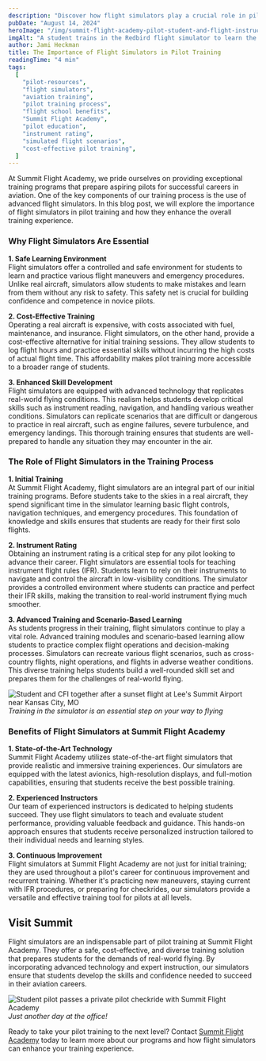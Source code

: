 ```yaml
---
description: "Discover how flight simulators play a crucial role in pilot training at Summit Flight Academy. Learn about the benefits of using simulators and their impact on the training process as students prepare for zer to hero training and a pilot career track."
pubDate: "August 14, 2024"
heroImage: "/img/summit-flight-academy-pilot-student-and-flight-instructor-inside-a-flight-simulator-instrument-rating.webp"
imgAlt: "A student trains in the Redbird flight simulator to learn the basics of flight training before a flight."
author: Jami Heckman
title: The Importance of Flight Simulators in Pilot Training
readingTime: "4 min"
tags:
  [
    "pilot-resources",
    "flight simulators",
    "aviation training",
    "pilot training process",
    "flight school benefits",
    "Summit Flight Academy",
    "pilot education",
    "instrument rating",
    "simulated flight scenarios",
    "cost-effective pilot training",
  ]
---
```


At Summit Flight Academy, we pride ourselves on providing exceptional training programs that prepare aspiring pilots for successful careers in aviation. One of the key components of our training process is the use of advanced flight simulators. In this blog post, we will explore the importance of flight simulators in pilot training and how they enhance the overall training experience.

### Why Flight Simulators Are Essential

**1. Safe Learning Environment**  
Flight simulators offer a controlled and safe environment for students to learn and practice various flight maneuvers and emergency procedures. Unlike real aircraft, simulators allow students to make mistakes and learn from them without any risk to safety. This safety net is crucial for building confidence and competence in novice pilots.

**2. Cost-Effective Training**  
Operating a real aircraft is expensive, with costs associated with fuel, maintenance, and insurance. Flight simulators, on the other hand, provide a cost-effective alternative for initial training sessions. They allow students to log flight hours and practice essential skills without incurring the high costs of actual flight time. This affordability makes pilot training more accessible to a broader range of students.

**3. Enhanced Skill Development**  
Flight simulators are equipped with advanced technology that replicates real-world flying conditions. This realism helps students develop critical skills such as instrument reading, navigation, and handling various weather conditions. Simulators can replicate scenarios that are difficult or dangerous to practice in real aircraft, such as engine failures, severe turbulence, and emergency landings. This thorough training ensures that students are well-prepared to handle any situation they may encounter in the air.

### The Role of Flight Simulators in the Training Process

**1. Initial Training**  
At Summit Flight Academy, flight simulators are an integral part of our initial training programs. Before students take to the skies in a real aircraft, they spend significant time in the simulator learning basic flight controls, navigation techniques, and emergency procedures. This foundation of knowledge and skills ensures that students are ready for their first solo flights.

**2. Instrument Rating**  
Obtaining an instrument rating is a critical step for any pilot looking to advance their career. Flight simulators are essential tools for teaching instrument flight rules (IFR). Students learn to rely on their instruments to navigate and control the aircraft in low-visibility conditions. The simulator provides a controlled environment where students can practice and perfect their IFR skills, making the transition to real-world instrument flying much smoother.

**3. Advanced Training and Scenario-Based Learning**  
As students progress in their training, flight simulators continue to play a vital role. Advanced training modules and scenario-based learning allow students to practice complex flight operations and decision-making processes. Simulators can recreate various flight scenarios, such as cross-country flights, night operations, and flights in adverse weather conditions. This diverse training helps students build a well-rounded skill set and prepares them for the challenges of real-world flying.

![Student and CFI together after a sunset flight at Lee's Summit Airport near Kansas City, MO](/img/student-pilot-and-cfi-at-sunset-at-lees-summit-airport.webp)
_Training in the simulator is an essential step on your way to flying_

### Benefits of Flight Simulators at Summit Flight Academy

**1. State-of-the-Art Technology**  
Summit Flight Academy utilizes state-of-the-art flight simulators that provide realistic and immersive training experiences. Our simulators are equipped with the latest avionics, high-resolution displays, and full-motion capabilities, ensuring that students receive the best possible training.

**2. Experienced Instructors**  
Our team of experienced instructors is dedicated to helping students succeed. They use flight simulators to teach and evaluate student performance, providing valuable feedback and guidance. This hands-on approach ensures that students receive personalized instruction tailored to their individual needs and learning styles.

**3. Continuous Improvement**  
Flight simulators at Summit Flight Academy are not just for initial training; they are used throughout a pilot's career for continuous improvement and recurrent training. Whether it's practicing new maneuvers, staying current with IFR procedures, or preparing for checkrides, our simulators provide a versatile and effective training tool for pilots at all levels.

## Visit Summit

Flight simulators are an indispensable part of pilot training at Summit Flight Academy. They offer a safe, cost-effective, and diverse training solution that prepares students for the demands of real-world flying. By incorporating advanced technology and expert instruction, our simulators ensure that students develop the skills and confidence needed to succeed in their aviation careers.

![Student pilot passes a private pilot checkride with Summit Flight Academy](/img/summit-flight-academy-happy-pilot-receiving-certificate-from-flight-instructor-instrument-rating.webp)
_Just another day at the office!_

Ready to take your pilot training to the next level? Contact [Summit Flight Academy](https://www.summitflightacademy.com/) today to learn more about our programs and how flight simulators can enhance your training experience.

